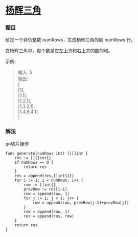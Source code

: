 # [杨辉三角](https://leetcode-cn.com/problems/pascals-triangle/)

### 题目

给定一个非负整数 numRows，生成杨辉三角的前 numRows 行。

在杨辉三角中，每个数是它左上方和右上方的数的和。

示例:

>输入: 5  
输出:  
[  
     [1],  
    [1,1],  
   [1,2,1],  
  [1,3,3,1],  
 [1,4,6,4,1]  
]  

### 解法

go切片操作

```
func generate(numRows int) [][]int {
	res := [][]int{}
	if numRows == 0 {
		return res
	}
	res = append(res,[]int{1})
	for i := 1; i < numRows; i++ {
		row := []int{}
		prevRow := res[i-1]
		row = append(row, 1)
		for j := 1; j < i; j++ {
			row = append(row, prevRow[j-1]+prevRow[j])
		}
		row = append(row, 1)
		res = append(res, row)
	}
	return res
}
```

